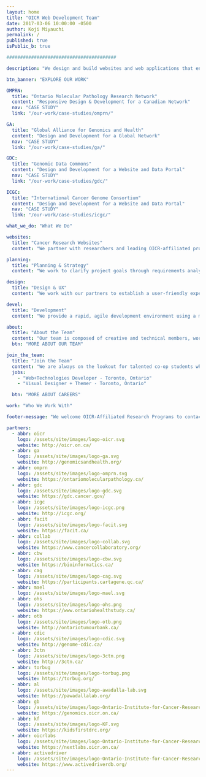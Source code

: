 ```yaml
---
layout: home
title: "OICR Web Development Team"
date: 2017-03-06 10:00:00 -0500
author: Koji Miyauchi
permalink: /
published: true
isPublic_b: true

########################################

description: "We design and build websites and web applications that enable OICR to present leading-edge cancer research that engages a global community for collaboration."

btn_banner: "EXPLORE OUR WORK"

OMPRN:
  title: "Ontario Molecular Pathology Research Network"
  content: "Responsive Design & Development for a Canadian Network"
  nav: "CASE STUDY"
  link: "/our-work/case-studies/omprn/"

GA:
  title: "Global Alliance for Genomics and Health"
  content: "Design and Development for a Global Network"
  nav: "CASE STUDY"
  link: "/our-work/case-studies/ga/"

GDC:
  title: "Genomic Data Commons"
  content: "Design and Development for a Website and Data Portal"
  nav: "CASE STUDY"
  link: "/our-work/case-studies/gdc/"

ICGC:
  title: "International Cancer Genome Consortium"
  content: "Design and Development for a Website and Data Portal"
  nav: "CASE STUDY"
  link: "/our-work/case-studies/icgc/"

what_we_do: "What We Do"

websites:
  title: "Cancer Research Websites"
  content: "We partner with researchers and leading OICR-affiliated programs in the cancer community to create comprehensive web solutions."

planning:
  title: "Planning & Strategy"
  content: "We work to clarify project goals through requirements analysis and meet those goals while minimizing financial and timeline risk for the program."

design:
  title: "Design & UX"
  content: "We work with our partners to establish a user-friendly experience and engaging look and feel that resonates with the website's primary users."

devel:
  title: "Development"
  content: "We provide a rapid, agile development environment using a modern web technology stack, ensuring applications meet design and device specifications."

about:
  title: "About the Team"
  content: "Our team is composed of creative and technical members, working on 20+ projects servicing both OICR's research and corporate programs. We apply rapid and intelligent design analysis, and agile implementation thereby enabling programs to focus on the high-value benefits for their users. We work on OICR's international, national and provincial research websites developing an extensive array of user-friendly, informative and operational websites. These websites support and communicate OICR's research services and deliver the programs' ambitious objectives."
  btn: "MORE ABOUT OUR TEAM"

join_the_team:
  title: "Join the Team"
  content: "We are always on the lookout for talented co-op students who help us out for 4-month terms. We have the following positions open:"
  jobs:
    - "Web+Technologies Developer - Toronto, Ontario"
    - "Visual Designer + Themer - Toronto, Ontario"

  btn: "MORE ABOUT CAREERS"

work: "Who We Work With"

footer-message: "We welcome OICR-Affiliated Research Programs to contact us for services and resources: "

partners:
  - abbr: oicr
    logo: /assets/site/images/logo-oicr.svg
    website: http://oicr.on.ca/
  - abbr: ga
    logo: /assets/site/images/logo-ga.svg
    website: http://genomicsandhealth.org/
  - abbr: omprn
    logo: /assets/site/images/logo-omprn.svg
    website: https://ontariomolecularpathology.ca/
  - abbr: gdc
    logo: /assets/site/images/logo-gdc.svg
    website: https://gdc.cancer.gov/
  - abbr: icgc
    logo: /assets/site/images/logo-icgc.png
    website: http://icgc.org/
  - abbr: facit
    logo: /assets/site/images/logo-facit.svg
    website: https://facit.ca/
  - abbr: collab
    logo: /assets/site/images/logo-collab.svg
    website: https://www.cancercollaboratory.org/
  - abbr: cbw
    logo: /assets/site/images/logo-cbw.svg
    website: https://bioinformatics.ca/
  - abbr: cag
    logo: /assets/site/images/logo-cag.svg
    website: https://participants.cartagene.qc.ca/
  - abbr: mael
    logo: /assets/site/images/logo-mael.svg
  - abbr: ohs
    logo: /assets/site/images/logo-ohs.png
    website: https://www.ontariohealthstudy.ca/
  - abbr: otb
    logo: /assets/site/images/logo-otb.png
    website: http://ontariotumourbank.ca/
  - abbr: cdic
    logo: /assets/site/images/logo-cdic.svg
    website: http://genome-cdic.ca/
  - abbr: 3ctn
    logo: /assets/site/images/logo-3ctn.png
    website: http://3ctn.ca/
  - abbr: torbug
    logo: /assets/site/images/logo-torbug.png
    website: https://torbug.org/
  - abbr: al
    logo: /assets/site/images/logo-awadalla-lab.svg
    website: https://pawadallalab.org/
  - abbr: gb
    logo: /assets/site/images/logo-Ontario-Institute-for-Cancer-Research.svg
    website: https://genomics.oicr.on.ca/
  - abbr: kf
    logo: /assets/site/images/logo-KF.svg
    website: https://kidsfirstdrc.org/
  - abbr: oicrlabs
    logo: /assets/site/images/logo-Ontario-Institute-for-Cancer-Research.svg
    website: https://nextlabs.oicr.on.ca/
  - abbr: activedriver
    logo: /assets/site/images/logo-Ontario-Institute-for-Cancer-Research.svg
    website: https://www.activedriverdb.org/
---
```

